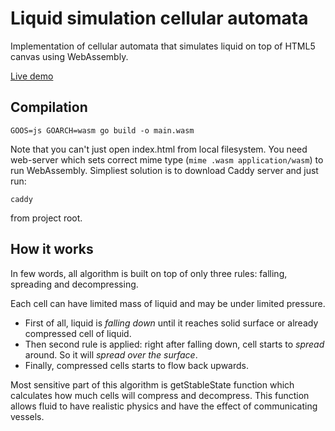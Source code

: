 # Liquid simulation cellular automata

Implementation of cellular automata that simulates liquid on top of HTML5 canvas using WebAssembly.

[Live demo](https://pashawnn.github.io/cellular_liquid/)


## Compilation

```
GOOS=js GOARCH=wasm go build -o main.wasm 
```

Note that you can't just open index.html from local filesystem. You need web-server which sets correct mime type (`mime .wasm application/wasm`) to run WebAssembly. Simpliest solution is to download Caddy server and just run:
```
caddy
```
from project root.


## How it works

In few words, all algorithm is built on top of only three rules: falling, spreading and decompressing.

Each cell can have limited mass of liquid and may be under limited pressure.

* First of all, liquid is *falling down* until it reaches solid surface or already compressed cell of liquid.
* Then second rule is applied: right after falling down, cell starts to *spread* around. So it will *spread over the surface*.
* Finally, compressed cells starts to flow back upwards.

Most sensitive part of this algorithm is getStableState function which calculates how much cells will compress and decompress. This function allows fluid to have realistic physics and have the effect of communicating vessels.
